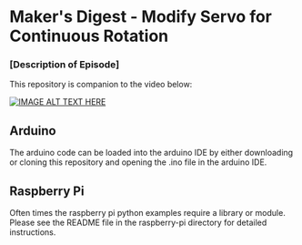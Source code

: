 # Maker's Digest - Modify Servo for Continuous Rotation
### [Description of Episode]

This repository is companion to the video below:

[![IMAGE ALT TEXT HERE](https://img.youtube.com/vi/tA4tTYJMe-I/0.jpg)](https://www.youtube.com/watch?v=tA4tTYJMe-I)

## Arduino
The arduino code can be loaded into the arduino IDE by either downloading or cloning this repository and opening the .ino file in the arduino IDE.

## Raspberry Pi
Often times the raspberry pi python examples require a library or module. Please see the README file in the raspberry-pi directory for detailed instructions. 
